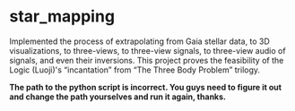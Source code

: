 # star_mapping
Implemented the process of extrapolating from Gaia stellar data, to 3D visualizations, to three-views, to three-view signals, to three-view audio of signals, and even their inversions. This project proves the feasibility of the Logic (Luoji)'s “incantation” from “The Three Body Problem” trilogy.

**The path to the python script is incorrect. You guys need to figure it out and change the path yourselves and run it again, thanks.**
